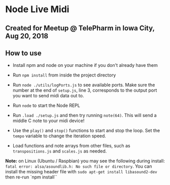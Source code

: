 # Node Live Midi

## Created for Meetup @ TelePharm in Iowa City, Aug 20, 2018

## How to use

+ Install npm and node on your machine if you don't already have them

+ Run `npm install` from inside the project directory

+ Run `node ./utils/logPorts.js` to see available ports. Make sure the number
  at the end of `setup.js`, line 3, corresponds to the output port you want to
send midi data out to.

+ Run `node` to start the Node REPL

+ Run `.load ./setup.js` and then try running `note(64)`. This will send a
  middle C note to your midi device!

+ Use the `play()` and `stop()` functions to start and stop the loop. Set the
  `tempo` variable to change the iteration speed.

+ Load functions and note arrays from other files, such as `transpositions.js`
  and `scales.js` as needed.

**Note:** on Linux (Ubuntu / Raspbian) you may see the following during
install: `fatal error: alsa/asoundlib.h: No such file or directory`. You can
install the missing header file with `sudo apt-get install libasound2-dev` then
re-run `npm install``
